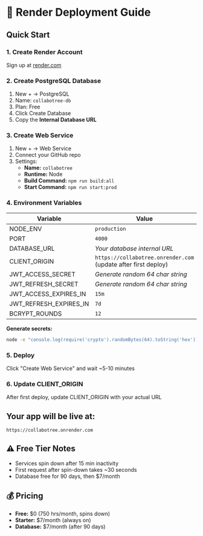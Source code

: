 # 🚀 Render Deployment Guide

## Quick Start

### 1. Create Render Account
Sign up at [render.com](https://render.com)

### 2. Create PostgreSQL Database
1. New + → PostgreSQL
2. Name: `collabotree-db`
3. Plan: Free
4. Click Create Database
5. Copy the **Internal Database URL**

### 3. Create Web Service
1. New + → Web Service
2. Connect your GitHub repo
3. Settings:
   - **Name:** `collabotree`
   - **Runtime:** Node
   - **Build Command:** `npm run build:all`
   - **Start Command:** `npm run start:prod`

### 4. Environment Variables

| Variable | Value |
|----------|-------|
| NODE_ENV | `production` |
| PORT | `4000` |
| DATABASE_URL | *Your database internal URL* |
| CLIENT_ORIGIN | `https://collabotree.onrender.com` (update after first deploy) |
| JWT_ACCESS_SECRET | *Generate random 64 char string* |
| JWT_REFRESH_SECRET | *Generate random 64 char string* |
| JWT_ACCESS_EXPIRES_IN | `15m` |
| JWT_REFRESH_EXPIRES_IN | `7d` |
| BCRYPT_ROUNDS | `12` |

**Generate secrets:**
```bash
node -e "console.log(require('crypto').randomBytes(64).toString('hex'))"
```

### 5. Deploy
Click "Create Web Service" and wait ~5-10 minutes

### 6. Update CLIENT_ORIGIN
After first deploy, update CLIENT_ORIGIN with your actual URL

## Your app will be live at:
```
https://collabotree.onrender.com
```

## ⚠️ Free Tier Notes
- Services spin down after 15 min inactivity
- First request after spin-down takes ~30 seconds
- Database free for 90 days, then $7/month

## 💰 Pricing
- **Free:** $0 (750 hrs/month, spins down)
- **Starter:** $7/month (always on)
- **Database:** $7/month (after 90 days)

